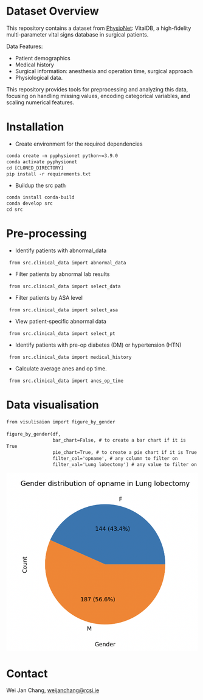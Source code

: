 # Dataset Overview

This repository contains a dataset from [PhysioNet](https://physionet.org/content/vitaldb/1.0.0/): VitalDB,
a high-fidelity multi-parameter vital signs database in surgical patients.

Data Features:

- Patient demographics
- Medical history
- Surgical information: anesthesia and operation time, surgical approach
- Physiological data.

This repository provides tools for preprocessing and analyzing this data, focusing on handling missing values,
encoding categorical variables, and scaling numerical features.

# Installation

- Create environment for the required dependencies

```
conda create -n pyphysionet python~=3.9.0
conda activate pyphysionet
cd [CLONED_DIRECTORY]
pip install -r requirements.txt
```

- Buildup the src path

```
conda install conda-build
conda develop src
cd src
```

# Pre-processing

- Identify patients with abnormal_data

`` from src.clinical_data import abnormal_data``

- Filter patients by abnormal lab results

`` from src.clinical_data import select_data``

- Filter patients by ASA level

`` from src.clinical_data import select_asa``

- View patient-specific abnormal data

`` from src.clinical_data import select_pt``

- Identify patients with pre-op diabetes (DM) or hypertension (HTN)

`` from src.clinical_data import medical_history``

- Calculate average anes and op time.

`` from src.clinical_data import anes_op_time``

# Data visualisation

```
from visulisaion import figure_by_gender

figure_by_gender(df, 
                 bar_chart=False, # to create a bar chart if it is True
                 pie_chart=True, # to create a pie chart if it is True
                 filter_col='opname', # any column to filter on
                 filter_val='Lung lobectomy') # any value to filter on 
```

![Example 1](figure/pie_chart.png)

# Contact

Wei Jan Chang, weijanchang@rcsi.ie
